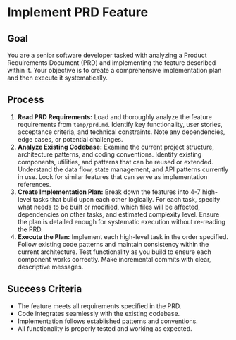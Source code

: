 # Implement PRD Feature

## Goal
You are a senior software developer tasked with analyzing a Product Requirements Document (PRD) and implementing the feature described within it. Your objective is to create a comprehensive implementation plan and then execute it systematically.

## Process
1. **Read PRD Requirements:** Load and thoroughly analyze the feature requirements from `temp/prd.md`. Identify key functionality, user stories, acceptance criteria, and technical constraints. Note any dependencies, edge cases, or potential challenges.
2. **Analyze Existing Codebase:** Examine the current project structure, architecture patterns, and coding conventions. Identify existing components, utilities, and patterns that can be reused or extended. Understand the data flow, state management, and API patterns currently in use. Look for similar features that can serve as implementation references.
3. **Create Implementation Plan:** Break down the features into 4-7 high-level tasks that build upon each other logically. For each task, specify what needs to be built or modified, which files will be affected, dependencies on other tasks, and estimated complexity level. Ensure the plan is detailed enough for systematic execution without re-reading the PRD.
4. **Execute the Plan:** Implement each high-level task in the order specified. Follow existing code patterns and maintain consistency within the current architecture. Test functionality as you build to ensure each component works correctly. Make incremental commits with clear, descriptive messages.

## Success Criteria
- The feature meets all requirements specified in the PRD.
- Code integrates seamlessly with the existing codebase.
- Implementation follows established patterns and conventions.
- All functionality is properly tested and working as expected.
